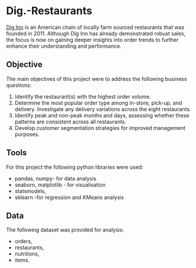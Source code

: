 # Dig.-Restaurants
[Dig Inn](https://www.diginn.com/) is an American chain of locally farm sourced restaurants that was founded in 2011.
Although Dig Inn has already demonstrated robust sales, the focus is now on gaining deeper insights into order trends to further enhance their understanding and performance.

## Objective
The main objectives of this project were to address the following business questions:

1. Identify the restaurant(s) with the highest order volume.
2. Determine the most popular order type among in-store, pick-up, and delivery. Investigate any delivery variations across the eight restaurants.
3. Identify peak and non-peak months and days, assessing whether these patterns are consistent across all restaurants.
4. Develop customer segmentation strategies for improved management purposes.

## Tools
For this project the following python libraries were used:
* pandas, numpy- for data analysis
* seaborn, matplotlib - for visualisation
* statsmodels,
* sklearn -for regression and KMeans analysis

## Data
The following dataset was provided for analysis:
* orders,
* restaurants,
* nutritions,
* items.

